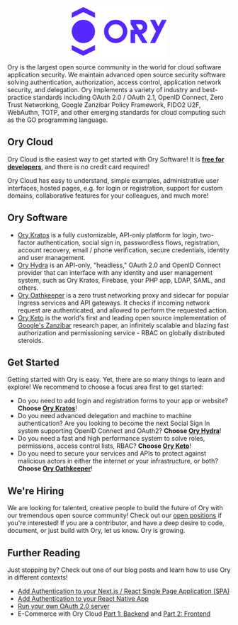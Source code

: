 <p align="center">
  <img src="https://raw.githubusercontent.com/ory/.github/README/img/ory.png" width="215" height="110" alt="Ory - open source security infrastructure" />
</p>

Ory is the largest open source community in the world for cloud software application security.
We maintain advanced open source security software solving authentication,
authorization, access control, application network security, and delegation.
Ory implements a variety of industry and best-practice standards including OAuth 2.0 / OAuth 2.1,
OpenID Connect, Zero Trust Networking, Google Zanzibar Policy Framework, FIDO2 U2F,
WebAuthn, TOTP, and other emerging standards for cloud computing such as the GO programming language.

## Ory Cloud

Ory Cloud is the easiest way to get started with Ory Software! It is [**free for developers**](https://console.ory.sh/registration?utm_source=github&utm_medium=banner&utm_campaign=org-readme), and there is no credit card required!

Ory Cloud has easy to understand, simple examples, administrative user interfaces, hosted pages, e.g. for login or registration, support for custom domains, collaborative features for your colleagues, and much more!

## Ory Software

- [Ory Kratos](https://github.com/ory/kratos) is a fully customizable, API-only
 platform for login, two-factor authentication, social sign in, passwordless
 flows, registration, account recovery, email / phone verification, secure credentials, identity
 and user management.
- [Ory Hydra](https://github.com/ory/hydra) is an API-only, "headless," OAuth 2.0 and OpenID
 Connect provider that can interface with any identity and user management
 system, such as Ory Kratos, Firebase, your PHP app, LDAP, SAML, and others.
- [Ory Oathkeeper](https://github.com/ory/oathkeeper) is a zero trust networking
 proxy and sidecar for popular Ingress services and API gateways. It checks if
 incoming network request are authenticated, and allowed to perform the
 requested action.
- [Ory Keto](https://github.com/ory/keto) is the world's first and leading open source implementation of
 [Google's Zanzibar](https://research.google/pubs/pub48190/) research paper, an
 infinitely scalable and blazing fast authorization and permissioning service - RBAC on globally distributed steroids.

## Get Started

Getting started with Ory is easy. Yet, there are so many things to
learn and explore! We recommend to choose a focus area first to get started:

- Do you need to add login and registration forms to your app or website?
   **Choose [Ory Kratos](https://www.ory.sh/docs/kratos)**!
- Do you need advanced delegation and machine to machine authentication? Are you
   looking to become the next Social Sign In system supporting OpenID Connect and
   OAuth2? **Choose [Ory Hydra](https://www.ory.sh/docs/hydra)**!
- Do you need a fast and high performance system to solve roles, permissions, access
   control lists, RBAC? **Choose [Ory Keto](https://www.ory.sh/docs/keto)**!
- Do you need to secure your services and APIs to protect against malicious
   actors in either the internet or your infrastructure, or both? **Choose
   [Ory Oathkeeper](https://www.ory.sh/docs/oathkeeper)**!

## We're Hiring

We are looking for talented, creative people to build the future of Ory with
our tremendous open source community! Check out our [open positions](https://www.ory.sh/jobs)
if you're interested! If you are a contributor, and have a deep desire to code, document, or just build with Ory, let us know. Ory is growing.

## Further Reading

Just stopping by? Check out one of our blog posts and learn how to use
Ory in different contexts!

- [Add Authentication to your Next.js / React Single Page Application (SPA)](https://www.ory.sh/login-spa-react-nextjs-authentication-example-api-open-source/?utm_source=github&utm_medium=banner&utm_campaign=org-readme)
- [Add Authentication to your React Native App](https://www.ory.sh/login-react-native-authentication-example-api/?utm_source=github&utm_medium=banner&utm_campaign=org-readme)
- [Run your own OAuth 2.0 server](https://www.ory.sh/run-oauth2-server-open-source-api-security/?utm_source=github&utm_medium=banner&utm_campaign=org-readme)
- E-Commerce with Ory Cloud [Part 1: Backend](https://www.ory.sh/cloud-ecommerce-backend/?utm_source=github&utm_medium=banner&utm_campaign=org-readme) and [Part 2: Frontend](https://www.ory.sh/cloud-ecommerce-backend/?utm_source=github&utm_medium=banner&utm_campaign=org-readme)
